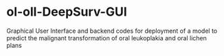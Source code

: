 # ol-oll-DeepSurv-GUI
Graphical User Interface and backend codes for deployment of a model to predict the malignant transformation of oral leukoplakia and oral lichen plans
